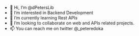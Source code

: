 - 👋 Hi, I’m @dPetersLib
- 👀 I’m interested in Backend Development
- 🌱 I’m currently learning Rest APIs
- 💞️ I’m looking to collaborate on web and APIs related projects.
- 📫 You can reach me on twitter @_peteredoka

<!---
dPetersLib/dPetersLib is a ✨ special ✨ repository because its `README.md` (this file) appears on your GitHub profile.
You can click the Preview link to take a look at your changes.
--->
